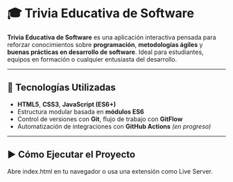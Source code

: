 # 🎓 Trivia Educativa de Software

**Trivia Educativa de Software** es una aplicación interactiva pensada para reforzar conocimientos sobre **programación**, **metodologías ágiles** y **buenas prácticas en desarrollo de software**. Ideal para estudiantes, equipos en formación o cualquier entusiasta del desarrollo.

---

## 🚀 Tecnologías Utilizadas

- **HTML5**, **CSS3**, **JavaScript (ES6+)**
- Estructura modular basada en **módulos ES6**
- Control de versiones con **Git**, flujo de trabajo con **GitFlow**
- Automatización de integraciones con **GitHub Actions** *(en progreso)*

---

## ▶️ Cómo Ejecutar el Proyecto

Abre index.html en tu navegador o usa una extensión como Live Server.
